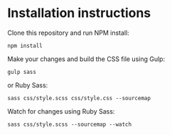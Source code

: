 # Installation instructions

Clone this repository and run NPM install:

```npm install```

Make your changes and build the CSS file using Gulp:

```gulp sass```

or Ruby Sass:

```sass css/style.scss css/style.css --sourcemap```

Watch for changes using Ruby Sass:

```sass css/style.scss --sourcemap --watch```